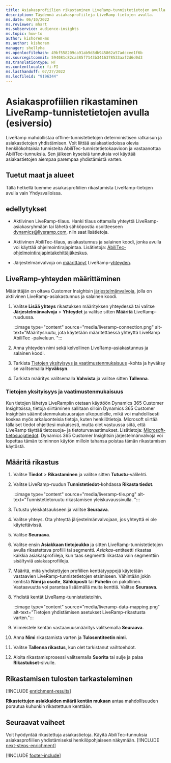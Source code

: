 ```yaml
---
title: Asiakasprofiilien rikastaminen LiveRamp-tunnistetietojen avulla (esiversio)
description: Täydennä asiakasprofiileja LiveRamp-tietojen avulla.
ms.date: 06/10/2022
ms.reviewer: mhart
ms.subservice: audience-insights
ms.topic: how-to
author: kishorem-ms
ms.author: kishorem
manager: shellyha
ms.openlocfilehash: 49bf558209ca91ab9d8db945862a57adccee1f6b
ms.sourcegitcommit: 594081c82ca385f7143b3416378533aaf2d6d0d3
ms.translationtype: HT
ms.contentlocale: fi-FI
ms.lasthandoff: 07/27/2022
ms.locfileid: "9196344"
---
```

# <a name="enrich-customer-profiles-with-identity-data-from-liveramp-preview"></a>Asiakasprofiilien rikastaminen LiveRamp-tunnistetietojen avulla (esiversio)

LiveRamp mahdollistaa offline-tunnistetietojen deterministisen ratkaisun ja asiakastietojen yhdistämisen. Voit liittää asiakastiedoissa olevia henkilökohtaisia tunnisteita AbiliTec-tunnistetietokaavioon ja vastaanottaa AbiliTec-tunnuksia. Sen jälkeen kyseisiä tunnuksia voi käyttää asiakastietojen aiempaa parempaa yhdistämistä varten.

## <a name="supported-countriesregions"></a>Tuetut maat ja alueet

Tällä hetkellä tuemme asiakasprofiilien rikastamista LiveRamp-tietojen avulla vain Yhdysvalloissa.

## <a name="prerequisites"></a>edellytykset

- Aktiivinen LiveRamp-tilaus. Hanki tilaus ottamalla yhteyttä LiveRamp-asiakasryhmään tai lähetä sähköpostia osoitteeseen [dynamics@liveramp.com](mailto:dynamics@liveramp.com), niin saat lisätietoja.

- Aktiivinen AbiliTec-tilaus, asiakastunnus ja salainen koodi, jonka avulla voi käyttää ohjelmointirajapintaa. Lisätietoja: [AbiliTec-ohjelmointirajapintakehittäjäkeskus](https://developers.liveramp.com/abilitec-api/).

- Järjestelmänvalvoja on [määrittänyt](#configure-the-connection-for-liveramp) LiveRamp-[yhteyden](connections.md).

## <a name="configure-the-connection-for-liveramp"></a>LiveRamp-yhteyden määrittäminen

Määrittäjän on oltava Customer Insightsin [järjestelmänvalvoja](permissions.md#admin), jolla on aktiivinen LiveRamp-asiakastunnus ja salainen koodi.

1. Valitse **Lisää yhteys** rikastuksen määrityksen yhteydessä tai valitse **Järjestelmänvalvoja** > **Yhteydet** ja valitse sitten **Määritä** LiveRamp-ruudussa.

   :::image type="content" source="media/liveramp-connection.png" alt-text="Määritysruutu, jota käytetään määritettäessä yhteyttä LiveRamp AbiliTec -palveluun. ":::

1. Anna yhteyden nimi sekä kelvollinen LiveRamp-asiakastunnus ja salainen koodi.

1. Tarkista [Tietojen yksityisyys ja vaatimustenmukaisuus](#data-privacy-and-compliance) -kohta ja hyväksy se valitsemalla **Hyväksyn**.

1. Tarkista määritys valitsemalla **Vahvista** ja valitse sitten **Tallenna**.

### <a name="data-privacy-and-compliance"></a>Tietojen yksityisyys ja vaatimustenmukaisuus

Kun tietojen lähetys LiveRampiin otetaan käyttöön Dynamics 365 Customer Insightsissa, tietoja siirtäminen sallitaan silloin Dynamics 365 Customer Insightsin säännöstenmukaisuusrajan ulkopuolelle, mikä voi mahdollisesti koskea myös arkaluonteisia tietoja, kuten henkilötietoja. Microsoft siirtää tällaiset tiedot ohjeittesi mukaisesti, mutta olet vastuussa siitä, että LiveRamp täyttää tietosuoja- ja tietoturvavaatimukset. Lisätietoja: [Microsoft-tietosuojatiedot](https://go.microsoft.com/fwlink/?linkid=396732). Dynamics 365 Customer Insightsin järjestelmänvalvoja voi lopettaa tämän toiminnon käytön milloin tahansa poistaa tämän rikastamisen käytöstä.

## <a name="configure-the-enrichment"></a>Määritä rikastus

1. Valitse **Tiedot** > **Rikastaminen** ja valitse sitten **Tutustu**-välilehti.

1. Valitse LiveRamp-ruudun **Tunnistetiedot**-kohdassa **Rikasta tiedot**.

   :::image type="content" source="media/liveramp-tile.png" alt-text="Tunnistetietoruutu rikastamisen yleiskuvaussivulla. ":::

1. Tutustu yleiskatsaukseen ja valitse **Seuraava**.

1. Valitse yhteys. Ota yhteyttä järjestelmänvalvojaan, jos yhteyttä ei ole käytettävissä.

1. Valitse **Seuraava**.

1. Valitse ensin **Asiakkaan tietojoukko** ja sitten LiveRamp-tunnistetietojen avulla rikastettava profiili tai segmentti. *Asiakas*-entiteetti rikastaa kaikkia asiakasprofiileja, kun taas segmentti rikastaa vain segmenttiin sisältyviä asiakasprofiileja.

1. Määritä, mitä yhdistettyjen profiilien kenttätyyppejä käytetään vastaavien LiveRamp-tunnistetietojen etsimiseen. Vähintään jokin kentistä **Nimi ja osoite**, **Sähköposti** tai **Puhelin** on pakollinen. Vastaavuutta voi parantaa lisäämällä muita kenttiä. Valitse **Seuraava**.

1. Yhdistä kentät LiveRamp-tunnistetietoihin.

   :::image type="content" source="media/liveramp-data-mapping.png" alt-text="Tietojen yhdistämisen asetukset LiveRamp-rikastusta varten.":::

1. Viimeistele kentän vastaavuusmääritys valitsemalla **Seuraava**.

1. Anna **Nimi** rikastamista varten ja **Tulosentiteetin nimi**.

1. Valitse **Tallenna rikastus**, kun olet tarkistanut vaihtoehdot.

1. Aloita rikastamisprosessi valitsemalla **Suorita** tai sulje ja palaa **Rikastukset**-sivulle.

## <a name="view-enrichment-results"></a>Rikastamisen tulosten tarkasteleminen

[!INCLUDE [enrichment-results](includes/enrichment-results.md)]

**Rikastettujen asiakkaiden määrä kentän mukaan** antaa mahdollisuuden porautua kuhunkin rikastettuun kenttään.

## <a name="next-steps"></a>Seuraavat vaiheet

Voit hyödyntää rikastettuja asiakastietoja. Käyitä AbiliTec-tunnuksia asiakasprofiilien yhdistämiseksi henkilöpohjaiseen näkymään.
[!INCLUDE [next-steps-enrichment](includes/next-steps-enrichment.md)]

[!INCLUDE [footer-include](includes/footer-banner.md)]

